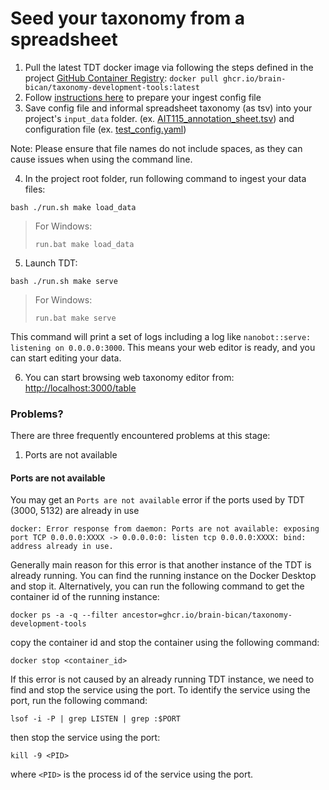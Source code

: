 # Seed your taxonomy from a spreadsheet

1. Pull the latest TDT docker image via following the steps defined in the project [GitHub Container Registry](https://github.com/brain-bican/taxonomy-development-tools/pkgs/container/taxonomy-development-tools): `docker pull ghcr.io/brain-bican/taxonomy-development-tools:latest`
1. Follow [instructions here](config.md#configure-seeding-a-new-taxonomy-from-an-existing-informal-taxonomy) to prepare your ingest config file
1. Save config file and informal spreadsheet taxonomy (as tsv) into your project's `input_data` folder.  (ex. [AIT115_annotation_sheet.tsv](https://github.com/brain-bican/taxonomy-development-tools/tree/main/examples/nhp_basal_ganglia/AIT115_annotation_sheet.tsv)) and configuration file (ex. [test_config.yaml](https://github.com/brain-bican/taxonomy-development-tools/tree/main/examples/nhp_basal_ganglia/ingestion_config.yaml))

Note: Please ensure that file names do not include spaces, as they can cause issues when using the command line.

4. In the project root folder, run following command to ingest your data files:
```
bash ./run.sh make load_data
```
> For Windows: 
> ```
> run.bat make load_data
> ```

5. Launch TDT:
```
bash ./run.sh make serve
```
> For Windows: 
> ```
> run.bat make serve
> ```
This command will print a set of logs including a log like `nanobot::serve: listening on 0.0.0.0:3000`. This means your web editor is ready, and you can start editing your data.

6.  You can start browsing web taxonomy editor from: [http://localhost:3000/table](http://localhost:3000/table)

### Problems?

There are three frequently encountered problems at this stage:

1. Ports are not available

#### Ports are not available

You may get an `Ports are not available` error if the ports used by TDT (3000, 5132) are already in use
```
docker: Error response from daemon: Ports are not available: exposing port TCP 0.0.0.0:XXXX -> 0.0.0.0:0: listen tcp 0.0.0.0:XXXX: bind: address already in use.
```

Generally main reason for this error is that another instance of the TDT is already running. You can find the running instance on the Docker Desktop and stop it. Alternatively, you can run the following command to get the container id of the running instance:
```
docker ps -a -q --filter ancestor=ghcr.io/brain-bican/taxonomy-development-tools
```
copy the container id and stop the container using the following command:
```
docker stop <container_id>
```

If this error is not caused by an already running TDT instance, we need to find and stop the service using the port. To identify the service using the port, run the following command:
```
lsof -i -P | grep LISTEN | grep :$PORT
```

then stop the service using the port:
```
kill -9 <PID>
```
where `<PID>` is the process id of the service using the port.


